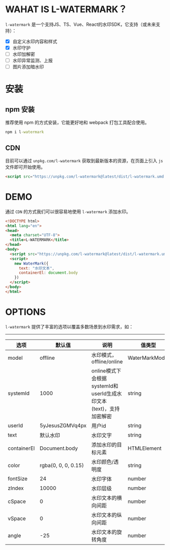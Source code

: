 # WAHAT IS L-WATERMARK？

`l-watermark` 是一个支持JS、TS、Vue、React的水印SDK，它支持（或未来支持）：

- [x] 自定义水印内容和样式
- [x] 水印守护
- [ ] 水印加解密
- [ ] 水印异常监测、上报
- [ ] 图片添加暗水印

# 安装

## npm 安装

推荐使用 npm 的方式安装，它能更好地和 webpack 打包工具配合使用。

```cmd
npm i l-watermark
```

## CDN

目前可以通过 `unpkg.com/l-watermark` 获取到最新版本的资源，在页面上引入 `js` 文件即可开始使用。

```html
<script src="https://unpkg.com/l-watermark@latest/dist/l-watermark.umd.js"></script>
```

# DEMO

通过 `CDN` 的方式我们可以很容易地使用 `l-watermark` 添加水印。

```html
<!DOCTYPE html>
<html lang="en">
<head>
  <meta charset="UTF-8">
  <title>L-WATERMARK</title>
</head>
<body>
  <script src="https://unpkg.com/l-watermark@latest/dist/l-watermark.umd.js"></script>
  <script>
    new WaterMark({
      text: "水印文本",
      containerEl: document.body
    })
  </script>
</body>
</html>
```

# OPTIONS

`l-watermark` 提供了丰富的选项以覆盖多数场景到水印需求，如：

****

| 选项        | 默认值              | 说明                                                         | 值类型         |
| ----------- | ------------------- | ------------------------------------------------------------ | -------------- |
| model       | offline             | 水印模式，offline/online                                     | WaterMarkModel |
| systemId    | 1000                | online模式下会根据systemId和userId生成水印文本(text)，支持加密解密 | string         |
| userId      | 5yJesusZGMVq4px     | 用户id                                                       | string         |
| text        | 默认水印            | 水印文字                                                     | string         |
| containerEl | Document.body       | 添加水印的目标元素                                           | HTMLElement    |
| color       | rgba(0, 0, 0, 0.15) | 水印颜色/透明度                                              | string         |
| fontSize    | 24                  | 水印字体                                                     | number         |
| zIndex      | 10000               | 水印层级                                                     | number         |
| cSpace      | 0                   | 水印文本的横向间距                                           | number         |
| vSpace      | 0                   | 水印文本的纵向间距                                           | number         |
| angle       | -25                 | 水印文本的旋转角度                                           | number         |

